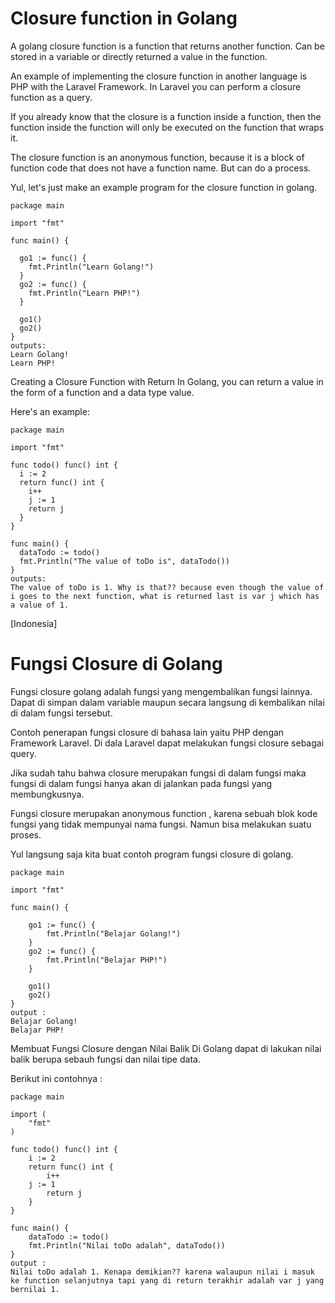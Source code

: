 # Closure function in Golang

A golang closure function is a function that returns another function. Can be stored in a variable or directly returned a value in the function.

An example of implementing the closure function in another language is PHP with the Laravel Framework. In Laravel you can perform a closure function as a query.

If you already know that the closure is a function inside a function, then the function inside the function will only be executed on the function that wraps it.

The closure function is an anonymous function, because it is a block of function code that does not have a function name. But can do a process.

Yul, let's just make an example program for the closure function in golang.

```golang
package main

import "fmt"

func main() {

  go1 := func() {
    fmt.Println("Learn Golang!")
  }
  go2 := func() {
    fmt.Println("Learn PHP!")
  }

  go1()
  go2()
}
outputs:
Learn Golang!
Learn PHP!
```
Creating a Closure Function with Return
In Golang, you can return a value in the form of a function and a data type value.

Here's an example:

```golang
package main

import "fmt"

func todo() func() int {
  i := 2
  return func() int {
    i++
    j := 1
    return j
  }
}

func main() {
  dataTodo := todo()
  fmt.Println("The value of toDo is", dataTodo())
}
outputs:
The value of toDo is 1. Why is that?? because even though the value of i goes to the next function, what is returned last is var j which has a value of 1.
```

[Indonesia]

# Fungsi Closure di Golang

Fungsi closure golang adalah fungsi yang mengembalikan fungsi lainnya. Dapat di simpan dalam variable maupun secara langsung di kembalikan nilai di dalam fungsi tersebut.

Contoh penerapan fungsi closure di bahasa lain yaitu PHP dengan Framework Laravel. Di dala Laravel dapat melakukan fungsi closure sebagai query.

Jika sudah tahu bahwa closure merupakan fungsi di dalam fungsi maka fungsi di dalam fungsi hanya akan di jalankan pada fungsi yang membungkusnya.

Fungsi closure merupakan anonymous function , karena sebuah blok kode fungsi yang tidak mempunyai nama fungsi. Namun bisa melakukan suatu proses.

Yul langsung saja kita buat contoh program fungsi closure di golang.

```golang
package main

import "fmt"

func main() {

	go1 := func() {
		fmt.Println("Belajar Golang!")
	}
	go2 := func() {
		fmt.Println("Belajar PHP!")
	}

	go1()
	go2()
}
output : 
Belajar Golang!
Belajar PHP!
```
Membuat Fungsi Closure dengan Nilai Balik
Di Golang dapat di lakukan nilai balik berupa sebauh fungsi dan nilai tipe data.

Berikut ini contohnya :

```golang
package main

import (
	"fmt"
)

func todo() func() int {
	i := 2
	return func() int {
		i++
    j := 1
		return j
	}
}

func main() {
	dataTodo := todo()
	fmt.Println("Nilai toDo adalah", dataTodo())
}
output : 
Nilai toDo adalah 1. Kenapa demikian?? karena walaupun nilai i masuk ke function selanjutnya tapi yang di return terakhir adalah var j yang bernilai 1.  
```
